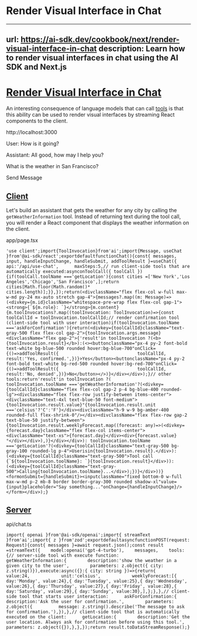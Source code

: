 # Render Visual Interface in Chat


---
url: https://ai-sdk.dev/cookbook/next/render-visual-interface-in-chat
description: Learn how to render visual interfaces in chat using the AI SDK and Next.js
---


# [Render Visual Interface in Chat](#render-visual-interface-in-chat)


An interesting consequence of language models that can call [tools](/docs/ai-sdk-core/tools-and-tool-calling) is that this ability can be used to render visual interfaces by streaming React components to the client.

http://localhost:3000

User: How is it going?

Assistant: All good, how may I help you?

What is the weather in San Francisco?

Send Message


## [Client](#client)


Let's build an assistant that gets the weather for any city by calling the `getWeatherInformation` tool. Instead of returning text during the tool call, you will render a React component that displays the weather information on the client.

app/page.tsx

```
'use client';import{ToolInvocation}from'ai';import{Message, useChat }from'@ai-sdk/react';exportdefaultfunctionChat(){const{ messages, input, handleInputChange, handleSubmit, addToolResult }=useChat({      api:'/api/use-chat',      maxSteps:5,// run client-side tools that are automatically executed:asynconToolCall({ toolCall }){if(toolCall.toolName ==='getLocation'){const cities =['New York','Los Angeles','Chicago','San Francisco',];return cities[Math.floor(Math.random()* cities.length)];}},});return(<divclassName="flex flex-col w-full max-w-md py-24 mx-auto stretch gap-4">{messages?.map((m: Message)=>(<divkey={m.id}className="whitespace-pre-wrap flex flex-col gap-1"><strong>{`${m.role}: `}</strong>{m.content}{m.toolInvocations?.map((toolInvocation: ToolInvocation)=>{const toolCallId = toolInvocation.toolCallId;// render confirmation tool (client-side tool with user interaction)if(toolInvocation.toolName ==='askForConfirmation'){return(<divkey={toolCallId}className="text-gray-500 flex flex-col gap-2">{toolInvocation.args.message}<divclassName="flex gap-2">{'result'in toolInvocation ?(<b>{toolInvocation.result}</b>):(<><buttonclassName="px-4 py-2 font-bold text-white bg-blue-500 rounded hover:bg-blue-700"onClick={()=>addToolResult({                              toolCallId,                              result:'Yes, confirmed.',})}>Yes</button><buttonclassName="px-4 py-2 font-bold text-white bg-red-500 rounded hover:bg-red-700"onClick={()=>addToolResult({                              toolCallId,                              result:'No, denied',})}>No</button></>)}</div></div>);}// other tools:return'result'in toolInvocation ?(              toolInvocation.toolName ==='getWeatherInformation'?(<divkey={toolCallId}className="flex flex-col gap-2 p-4 bg-blue-400 rounded-lg"><divclassName="flex flex-row justify-between items-center"><divclassName="text-4xl text-blue-50 font-medium">{toolInvocation.result.value}°{toolInvocation.result.unit ==='celsius'?'C':'F'}</div><divclassName="h-9 w-9 bg-amber-400 rounded-full flex-shrink-0"/></div><divclassName="flex flex-row gap-2 text-blue-50 justify-between">{toolInvocation.result.weeklyForecast.map((forecast: any)=>(<divkey={forecast.day}className="flex flex-col items-center"><divclassName="text-xs">{forecast.day}</div><div>{forecast.value}°</div></div>),)}</div></div>): toolInvocation.toolName ==='getLocation'?(<divkey={toolCallId}className="text-gray-500 bg-gray-100 rounded-lg p-4">Userisin{toolInvocation.result}.</div>):(<divkey={toolCallId}className="text-gray-500">Tool call {`${toolInvocation.toolName}: `}{toolInvocation.result}</div>)):(<divkey={toolCallId}className="text-gray-500">Calling{toolInvocation.toolName}...</div>);})}</div>))}<formonSubmit={handleSubmit}><inputclassName="fixed bottom-0 w-full max-w-md p-2 mb-8 border border-gray-300 rounded shadow-xl"value={input}placeholder="Say something..."onChange={handleInputChange}/></form></div>);}
```


## [Server](#server)


api/chat.ts

```
import{ openai }from'@ai-sdk/openai';import{ streamText }from'ai';import{ z }from'zod';exportdefaultasyncfunctionPOST(request: Request){const{ messages }=await request.json();const result =streamText({    model:openai('gpt-4-turbo'),    messages,    tools:{// server-side tool with execute function:      getWeatherInformation:{        description:'show the weather in a given city to the user',        parameters: z.object({ city: z.string()}),execute:async({}:{ city: string })=>{return{            value:24,            unit:'celsius',            weeklyForecast:[{ day:'Monday', value:24},{ day:'Tuesday', value:25},{ day:'Wednesday', value:26},{ day:'Thursday', value:27},{ day:'Friday', value:28},{ day:'Saturday', value:29},{ day:'Sunday', value:30},],};},},// client-side tool that starts user interaction:      askForConfirmation:{        description:'Ask the user for confirmation.',        parameters: z.object({          message: z.string().describe('The message to ask for confirmation.'),}),},// client-side tool that is automatically executed on the client:      getLocation:{        description:'Get the user location. Always ask for confirmation before using this tool.',        parameters: z.object({}),},},});return result.toDataStreamResponse();}
```
